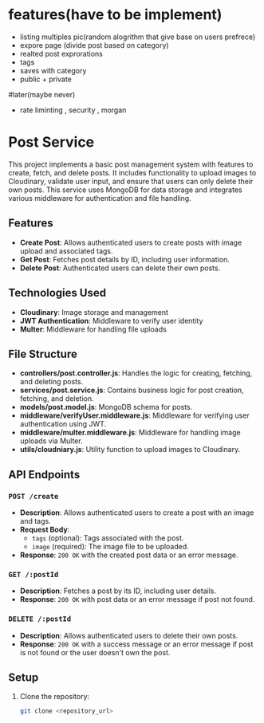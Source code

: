 # features(have to be implement)

- listing multiples pic(random alogrithm that give base on users prefrece)
- expore page (divide post based on category)
- realted post exprorations
- tags
- saves with category
- public + private 


#later(maybe never)

- rate liminting , security , morgan


# Post Service

This project implements a basic post management system with features to create, fetch, and delete posts. It includes functionality to upload images to Cloudinary, validate user input, and ensure that users can only delete their own posts. This service uses MongoDB for data storage and integrates various middleware for authentication and file handling.

## Features

- **Create Post**: Allows authenticated users to create posts with image upload and associated tags.
- **Get Post**: Fetches post details by ID, including user information.
- **Delete Post**: Authenticated users can delete their own posts.

## Technologies Used

- **Cloudinary**: Image storage and management
- **JWT Authentication**: Middleware to verify user identity
- **Multer**: Middleware for handling file uploads

## File Structure

- **controllers/post.controller.js**: Handles the logic for creating, fetching, and deleting posts.
- **services/post.service.js**: Contains business logic for post creation, fetching, and deletion.
- **models/post.model.js**: MongoDB schema for posts.
- **middleware/verifyUser.middleware.js**: Middleware for verifying user authentication using JWT.
- **middleware/multer.middleware.js**: Middleware for handling image uploads via Multer.
- **utils/cloudniary.js**: Utility function to upload images to Cloudinary.

## API Endpoints

### `POST /create`
- **Description**: Allows authenticated users to create a post with an image and tags.
- **Request Body**:
  - `tags` (optional): Tags associated with the post.
  - `image` (required): The image file to be uploaded.
- **Response**: `200 OK` with the created post data or an error message.

### `GET /:postId`
- **Description**: Fetches a post by its ID, including user details.
- **Response**: `200 OK` with post data or an error message if post not found.

### `DELETE /:postId`
- **Description**: Allows authenticated users to delete their own posts.
- **Response**: `200 OK` with a success message or an error message if post is not found or the user doesn't own the post.

## Setup

1. Clone the repository:
   ```bash
   git clone <repository_url>
